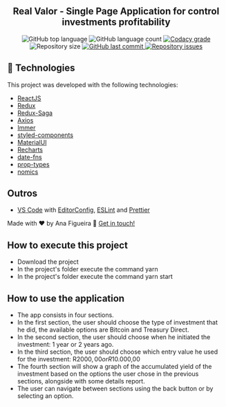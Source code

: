 <h2 align="center">
  Real Valor - Single Page Application for control investments profitability
</h2>
<p align="center">
  <img alt="GitHub top language" src="https://img.shields.io/github/languages/top/NaluFigueira/FastFeet.svg">

  <img alt="GitHub language count" src="https://img.shields.io/github/languages/count/NaluFigueira/FastFeet.svg">

  <a href="https://www.codacy.com/app/NaluFigueira/FastFeet?utm_source=github.com&amp;utm_medium=referral&amp;utm_content=NaluFigueira/FastFeet&amp;utm_campaign=Badge_Grade">
    <img alt="Codacy grade" src="https://img.shields.io/codacy/grade/1b577a07dda843aba09f4bc55d1af8fc.svg">
  </a>

  <img alt="Repository size" src="https://img.shields.io/github/repo-size/NaluFigueira/FastFeet.svg">
  <a href="https://github.com/NaluFigueira/FastFeet/commits/master">
    <img alt="GitHub last commit" src="https://img.shields.io/github/last-commit/NaluFigueira/FastFeet.svg">
  </a>

  <a href="https://github.com/NaluFigueira/FastFeet/issues">
    <img alt="Repository issues" src="https://img.shields.io/github/issues/NaluFigueira/FastFeet.svg">
  </a>
</p>

## :rocket: Technologies

This project was developed with the following technologies:

-  [ReactJS](https://reactjs.org/)
-  [Redux](https://redux.js.org/)
-  [Redux-Saga](https://redux-saga.js.org/)
-  [Axios](https://github.com/axios/axios)
-  [Immer](https://github.com/immerjs/immer)
-  [styled-components](https://www.styled-components.com/)
-  [MaterialUI](https://material-ui.com/)
-  [Recharts](http://recharts.org/en-US)
-  [date-fns](https://date-fns.org/)
-  [prop-types](https://github.com/facebook/prop-types)
-  [nomics](https://nomics.com/)

## Outros

-  [VS Code][vc] with [EditorConfig][vceditconfig], [ESLint][vceslint] and [Prettier][prettier]

Made with ♥ by Ana Figueira :wave: [Get in touch!](https://www.linkedin.com/in/ana-lu%C3%ADsa-chaves-figueira-38792218a/)

## How to execute this project

-  Download the project
-  In the project's folder execute the command yarn
-  In the project's folder execute the command yarn start

## How to use the application

- The app consists in four sections.
- In the first section, the user should choose the type of investment that he did, the available options are Bitcoin and Treasury Direct.
- In the second section, the user should choose when he initiated the investment: 1 year or 2 years ago.
- In the third section, the user should choose which entry value he used for the investment: R$2000,00 or R$10.000,00
- The fourth section will show a graph of the accumulated yield of the investment based on the options the user chose in the previous sections, alongside with some details report.
- The user can navigate between sections using the back button or by selecting an option.


[nodejs]: https://nodejs.org/
[yarn]: https://yarnpkg.com/
[vc]: https://code.visualstudio.com/
[vceditconfig]: https://marketplace.visualstudio.com/items?itemName=EditorConfig.EditorConfig
[vceslint]: https://marketplace.visualstudio.com/items?itemName=dbaeumer.vscode-eslint
[prettier]: https://prettier.io/
